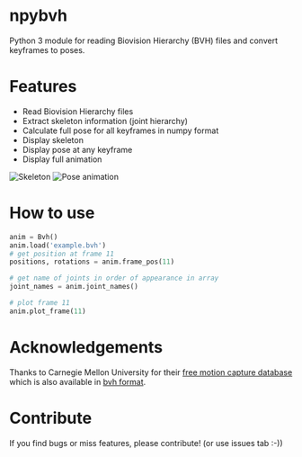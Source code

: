 # npybvh
Python 3 module for reading Biovision Hierarchy (BVH) files and convert keyframes to poses.

# Features
- Read Biovision Hierarchy files
- Extract skeleton information (joint hierarchy)
- Calculate full pose for all keyframes in numpy format
- Display skeleton
- Display pose at any keyframe
- Display full animation

![Skeleton](images/skeleton.png)
![Pose animation](images/keyframe.png)


# How to use
```python
anim = Bvh()
anim.load('example.bvh')
# get position at frame 11
positions, rotations = anim.frame_pos(11)

# get name of joints in order of appearance in array
joint_names = anim.joint_names()

# plot frame 11
anim.plot_frame(11)
```

# Acknowledgements
Thanks to Carnegie Mellon University for their [free motion capture database](http://mocap.cs.cmu.edu/) which is also available in [bvh format](https://sites.google.com/a/cgspeed.com/cgspeed/motion-capture/cmu-bvh-conversion).

# Contribute
If you find bugs or miss features, please contribute! (or use issues tab :-))
